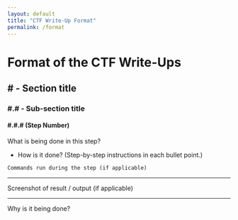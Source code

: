 ```yaml
---
layout: default
title: "CTF Write-Up Format"
permalink: /format
---
```


# Format of the CTF Write-Ups

## \# - Section title

### \#.# - Sub-section title

#### \#.#.# (Step Number)

What is being done in this step?

* How is it done? (Step-by-step instructions in each bullet point.)  

``` markdown
Commands run during the step (if applicable)

```

---

Screenshot of result / output (if applicable)

---

Why is it being done?
